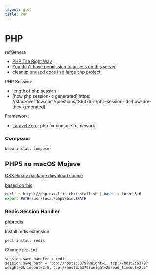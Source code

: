 ```yaml
---
layout: gist
title: PHP
---
```


# PHP

refGeneral:
- [PHP The Right Way](https://phptherightway.com/)
- [You don't have permission to access on this server](https://stackoverflow.com/questions/10873295/error-message-forbidden-you-dont-have-permission-to-access-on-this-server)
- [cleanup unused code in a large php project](https://stackoverflow.com/questions/16936833/cleanup-unused-code-in-a-large-php-project)


PHP Session: 
- [length of php session](https://stackoverflow.com/questions/12240922/what-is-the-length-of-a-php-session-id-string)
- [how php session-id generated](https: //stackoverflow.com/questions/18937651/php-session-ids-how-are-they-generated)

Framework:
- [Laravel Zero](https://github.com/laravel-zero/laravel-zero): php for console framework


### Composer

```bash
brew install composer
```


## PHP5 no macOS Mojave

[OSX Binary package download source](https://php-osx.liip.ch/)

[based on this](https://github.com/Homebrew/homebrew-core/issues/32497)

```bash
curl -s https://php-osx.liip.ch/install.sh | bash -s force 5.6
export PATH=/usr/local/php5/bin:$PATH
```

### Redis Session Handler

[phpredis](https://github.com/phpredis/phpredis)

Install redis extension
```bash
pecl install redis
```

Change `php.ini`
```
session.save_handler = redis
session.save_path = "tcp://host1:6379?weight=1, tcp://host2:6379?weight=2&timeout=2.5, tcp://host3:6379?weight=2&read_timeout=2.5"
```